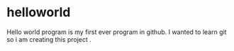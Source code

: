 # helloworld
Hello world program is my first ever program in github. I wanted to learn git so i am creating this project .
